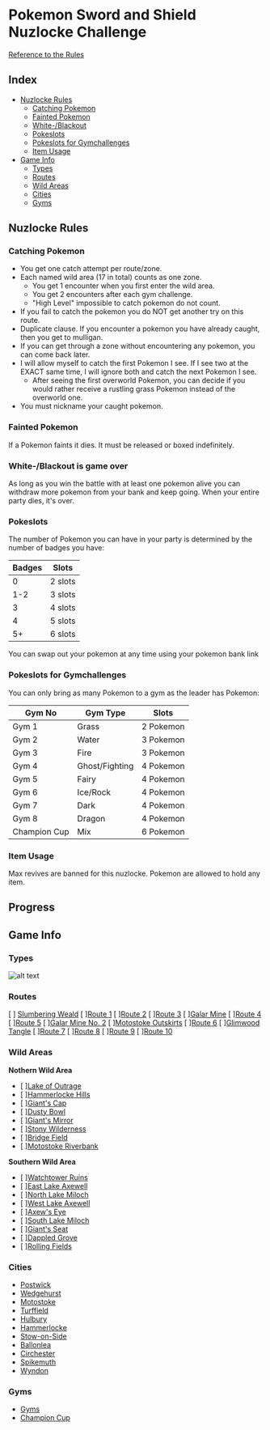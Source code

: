 # Pokemon Sword and Shield Nuzlocke Challenge
[Reference to the Rules](https://www.reddit.com/r/nuzlocke/comments/h7rhth/sword_and_shield_nuzlocke_rules_solved/)

## Index
* [Nuzlocke Rules](#nuzlocke-rules)
  * [Catching Pokemon](#catching-pokemon)
  * [Fainted Pokemon](#fainted-pokemon)
  * [White-/Blackout](#white-blackout-is-game-over)
  * [Pokeslots](#pokeslots)
  * [Pokeslots for Gymchallenges](#pokeslots-for-gymchallenges)
  * [Item Usage](#item-usage)
* [Game Info](#game-info)
  * [Types](#types) 
  * [Routes](#routes) 
  * [Wild Areas](#wild-areas)
  * [Cities](#cities)
  * [Gyms](#gyms)

## Nuzlocke Rules
### Catching Pokemon
* You get one catch attempt per route/zone.
* Each named wild area (17 in total) counts as one zone.
  * You get 1 encounter when you first enter the wild area.
  * You get 2 encounters after each gym challenge.
  * "High Level" impossible to catch pokemon do not count.
* If you fail to catch the pokemon you do NOT get another try on this route.
* Duplicate clause. If you encounter a pokemon you have already caught, then you get to mulligan.
* If you can get through a zone without encountering any pokemon, you can come back later.
* I will allow myself to catch the first Pokemon I see. If I see two at the EXACT same time, I will ignore both and catch the next Pokemon I see.
  * After seeing the first overworld Pokemon, you can decide if you would rather receive a rustling grass Pokemon instead of the overworld one.
* You must nickname your caught pokemon.

### Fainted Pokemon
If a Pokemon faints it dies. It must be released or boxed indefinitely.

### White-/Blackout is game over
As long as you win the battle with at least one pokemon alive you can withdraw more pokemon from your bank and keep going. When your entire party dies, it's over.

### Pokeslots
The number of Pokemon you can have in your party is determined by the number of badges you have:

Badges | Slots
----|--------|
 0 | 2 slots
 1-2 | 3 slots
 3 | 4 slots
 4 | 5 slots
 5+ | 6 slots

You can swap out your pokemon at any time using your pokemon bank link

### Pokeslots for Gymchallenges
You can only bring as many Pokemon to a gym as the leader has Pokemon:

| Gym No | Gym Type | Slots 
|--------|--------|--------|
| Gym 1 | Grass | 2 Pokemon
| Gym 2 | Water | 3 Pokemon
| Gym 3 | Fire | 3 Pokemon
| Gym 4 | Ghost/Fighting | 4 Pokemon
| Gym 5 | Fairy | 4 Pokemon
| Gym 6 | Ice/Rock | 4 Pokemon
| Gym 7 | Dark | 4 Pokemon
| Gym 8 | Dragon | 4 Pokemon
| Champion Cup | Mix | 6 Pokemon
  
### Item Usage
Max revives are banned for this nuzlocke. Pokemon are allowed to hold any item.

## Progress
 

## Game Info
### Types
![alt text](https://i.pinimg.com/originals/7b/c6/58/7bc65872baa79ac690e9e4ae1aa8cb64.png)

### Routes
[ ] [Slumbering Weald](https://www.serebii.net/pokearth/galar/slumberingweald.shtml)
[ ][Route 1](https://www.serebii.net/pokearth/galar/route1.shtml)
[ ][Route 2](https://www.serebii.net/pokearth/galar/route2.shtml)
[ ][Route 3](https://www.serebii.net/pokearth/galar/route3.shtml)
[ ][Galar Mine](https://www.serebii.net/pokearth/galar/galarmine.shtml)
[ ][Route 4](https://www.serebii.net/pokearth/galar/route4.shtml)
[ ][Route 5](https://www.serebii.net/pokearth/galar/route5.shtml)
[ ][Galar Mine No. 2](https://www.serebii.net/pokearth/galar/galarmineno.2.shtml)
[ ][Motostoke Outskirts](https://www.serebii.net/pokearth/galar/motostokeoutskirts.shtml)
[ ][Route 6](https://www.serebii.net/pokearth/galar/route6.shtml)
[ ][Glimwood Tangle](https://www.serebii.net/pokearth/galar/glimwoodtangle.shtml)
[ ][Route 7](https://www.serebii.net/pokearth/galar/route7.shtml)
[ ][Route 8](https://www.serebii.net/pokearth/galar/route8.shtml)
[ ][Route 9](https://www.serebii.net/pokearth/galar/route9.shtml)
[ ][Route 10](https://www.serebii.net/pokearth/galar/route10.shtml)

### Wild Areas
**Nothern Wild Area** 
* [ ][Lake of Outrage](https://www.serebii.net/pokearth/galar/lakeofoutrage.shtml)
* [ ][Hammerlocke Hills](https://www.serebii.net/pokearth/galar/hammerlockehills.shtml)
* [ ][Giant's Cap](https://www.serebii.net/pokearth/galar/giant'scap.shtml)
* [ ][Dusty Bowl](https://www.serebii.net/pokearth/galar/dustybowl.shtml)
* [ ][Giant's Mirror](https://www.serebii.net/pokearth/galar/giant'smirror.shtml)
* [ ][Stony Wilderness](https://www.serebii.net/pokearth/galar/stonywilderness.shtml)
* [ ][Bridge Field](https://www.serebii.net/pokearth/galar/bridgefield.shtml)
* [ ][Motostoke Riverbank](https://www.serebii.net/pokearth/galar/motostokeriverbank.shtml)

**Southern Wild Area**
* [ ][Watchtower Ruins](https://www.serebii.net/pokearth/galar/watchtowerruins.shtml)
* [ ][East Lake Axewell](https://www.serebii.net/pokearth/galar/eastlakeaxewell.shtml)
* [ ][North Lake Miloch](https://www.serebii.net/pokearth/galar/northlakemiloch.shtml)
* [ ][West Lake Axewell](https://www.serebii.net/pokearth/galar/westlakeaxewell.shtml)
* [ ][Axew's Eye](https://www.serebii.net/pokearth/galar/axew'seye.shtml)
* [ ][South Lake Miloch](https://www.serebii.net/pokearth/galar/southlakemiloch.shtml)
* [ ][Giant's Seat](https://www.serebii.net/pokearth/galar/giant'sseat.shtml)
* [ ][Dappled Grove](https://www.serebii.net/pokearth/galar/dappledgrove.shtml)
* [ ][Rolling Fields](https://www.serebii.net/pokearth/galar/rollingfields.shtml)

### Cities
* [Postwick](https://www.serebii.net/pokearth/galar/postwick.shtml)
* [Wedgehurst](https://www.serebii.net/pokearth/galar/wedgehurst.shtml)
* [Motostoke](https://www.serebii.net/pokearth/galar/motostoke.shtml)
* [Turffield](https://www.serebii.net/pokearth/galar/turffield.shtml)
* [Hulbury](https://www.serebii.net/pokearth/galar/hulbury.shtml)
* [Hammerlocke](https://www.serebii.net/pokearth/galar/hammerlocke.shtml)
* [Stow-on-Side](https://www.serebii.net/pokearth/galar/stow-on-side.shtml)
* [Ballonlea](https://www.serebii.net/pokearth/galar/ballonlea.shtml)
* [Circhester](https://www.serebii.net/pokearth/galar/circhester.shtml)
* [Spikemuth](https://www.serebii.net/pokearth/galar/spikemuth.shtml)
* [Wyndon](https://www.serebii.net/pokearth/galar/wyndon.shtml)

### Gyms
* [Gyms](https://www.serebii.net/swordshield/gyms.shtml)
* [Champion Cup](https://www.serebii.net/swordshield/championcup.shtml)





